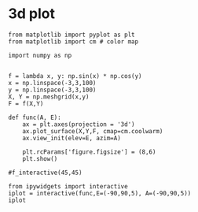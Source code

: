 # 3d plot

    from matplotlib import pyplot as plt
    from matplotlib import cm # color map
    
    import numpy as np


    f = lambda x, y: np.sin(x) * np.cos(y)
    x = np.linspace(-3,3,100)
    y = np.linspace(-3,3,100)
    X, Y = np.meshgrid(x,y)
    F = f(X,Y)

    def func(A, E):
        ax = plt.axes(projection = '3d')
        ax.plot_surface(X,Y,F, cmap=cm.coolwarm)
        ax.view_init(elev=E, azim=A)
        
        plt.rcParams['figure.figsize'] = (8,6)
        plt.show()

    #f_interactive(45,45)

    from ipywidgets import interactive
    iplot = interactive(func,E=(-90,90,5), A=(-90,90,5))
    iplot